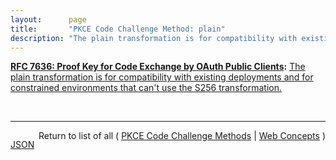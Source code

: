 ```yaml
---
layout:      page
title:       "PKCE Code Challenge Method: plain"
description: "The plain transformation is for compatibility with existing deployments and for constrained environments that can't use the S256 transformation."
---
```


**[RFC 7636: Proof Key for Code Exchange by OAuth Public Clients](/specs/IETF/RFC/7636 "OAuth 2.0 public clients utilizing the Authorization Code Grant are susceptible to the authorization code interception attack.  This specification describes the attack as well as a technique to mitigate against the threat through the use of Proof Key for Code Exchange (PKCE, pronounced &#34;pixy&#34;)."):** [The plain transformation is for compatibility with existing deployments and for constrained environments that can't use the S256 transformation.](http://tools.ietf.org/html/rfc7636#section-4.2 "Read documentation for PKCE Code Challenge Method &#34;plain&#34;")

<br/>
<hr/>

<p style="float : left"><a href="plain.json" title="JSON representing this particular Web Concept value">JSON</a></p>
<p style="text-align: right">Return to list of all ( <a href="../pkce-code-challenge-methods">PKCE Code Challenge Methods</a> | <a href="../">Web Concepts</a> )</p>

